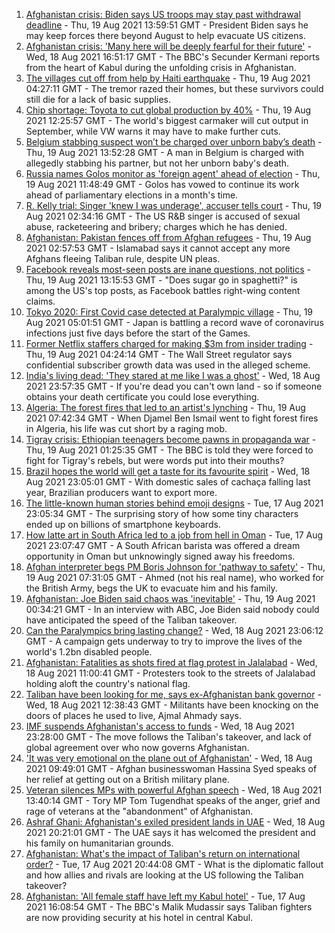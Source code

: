 1. [Afghanistan crisis: Biden says US troops may stay past withdrawal deadline](https://www.bbc.co.uk/news/world-asia-58264917) - Thu, 19 Aug 2021 13:59:51 GMT - President Biden says he may keep forces there beyond August to help evacuate US citizens.
2. [Afghanistan crisis: 'Many here will be deeply fearful for their future'](https://www.bbc.co.uk/news/world-asia-58262874) - Wed, 18 Aug 2021 16:51:17 GMT - The BBC's Secunder Kermani reports from the heart of Kabul during the unfolding crisis in Afghanistan.
3. [The villages cut off from help by Haiti earthquake](https://www.bbc.co.uk/news/world-latin-america-58245047) - Thu, 19 Aug 2021 04:27:11 GMT - The tremor razed their homes, but these survivors could still die for a lack of basic supplies.
4. [Chip shortage: Toyota to cut global production by 40%](https://www.bbc.co.uk/news/business-58266794) - Thu, 19 Aug 2021 12:25:57 GMT - The world's biggest carmaker will cut output in September, while VW warns it may have to make further cuts.
5. [Belgium stabbing suspect won’t be charged over unborn baby’s death](https://www.bbc.co.uk/news/world-europe-58268825) - Thu, 19 Aug 2021 13:52:28 GMT - A man in Belgium is charged with allegedly stabbing his partner, but not her unborn baby's death.
6. [Russia names Golos monitor as 'foreign agent' ahead of election](https://www.bbc.co.uk/news/world-europe-58265932) - Thu, 19 Aug 2021 11:48:49 GMT - Golos has vowed to continue its work ahead of parliamentary elections in a month's time.
7. [R. Kelly trial: Singer 'knew I was underage', accuser tells court](https://www.bbc.co.uk/news/entertainment-arts-58254151) - Thu, 19 Aug 2021 02:34:16 GMT - The US R&B singer is accused of sexual abuse, racketeering and bribery; charges which he has denied.
8. [Afghanistan: Pakistan fences off from Afghan refugees](https://www.bbc.co.uk/news/world-asia-58187983) - Thu, 19 Aug 2021 02:57:53 GMT - Islamabad says it cannot accept any more Afghans fleeing Taliban rule, despite UN pleas.
9. [Facebook reveals most-seen posts are inane questions, not politics](https://www.bbc.co.uk/news/technology-58270497) - Thu, 19 Aug 2021 13:15:53 GMT - "Does sugar go in spaghetti?" is among the US's top posts, as Facebook battles right-wing content claims.
10. [Tokyo 2020: First Covid case detected at Paralympic village](https://www.bbc.co.uk/news/world-asia-58265320) - Thu, 19 Aug 2021 05:01:51 GMT - Japan is battling a record wave of coronavirus infections just five days before the start of the Games.
11. [Former Netflix staffers charged for making $3m from insider trading](https://www.bbc.co.uk/news/business-58264767) - Thu, 19 Aug 2021 04:24:14 GMT - The Wall Street regulator says confidential subscriber growth data was used in the alleged scheme.
12. [India's living dead: 'They stared at me like I was a ghost'](https://www.bbc.co.uk/news/stories-58259497) - Wed, 18 Aug 2021 23:57:35 GMT - If you're dead you can't own land - so if someone obtains your death certificate you could lose everything.
13. [Algeria: The forest fires that led to an artist's lynching](https://www.bbc.co.uk/news/world-africa-58260855) - Thu, 19 Aug 2021 07:42:34 GMT - When Djamel Ben Ismail went to fight forest fires in Algeria, his life was cut short by a raging mob.
14. [Tigray crisis: Ethiopian teenagers become pawns in propaganda war](https://www.bbc.co.uk/news/world-africa-58189395) - Thu, 19 Aug 2021 01:25:35 GMT - The BBC is told they were forced to fight for Tigray's rebels, but were words put into their mouths?
15. [Brazil hopes the world will get a taste for its favourite spirit](https://www.bbc.co.uk/news/business-58241729) - Wed, 18 Aug 2021 23:05:01 GMT - With domestic sales of cachaça falling last year, Brazilian producers want to export more.
16. [The little-known human stories behind emoji designs](https://www.bbc.co.uk/news/technology-58180556) - Tue, 17 Aug 2021 23:05:34 GMT - The surprising story of how some tiny characters ended up on billions of smartphone keyboards.
17. [How latte art in South Africa led to a job from hell in Oman](https://www.bbc.co.uk/news/world-africa-57990393) - Tue, 17 Aug 2021 23:07:47 GMT - A South African barista was offered a dream opportunity in Oman but unknowingly signed away his freedoms.
18. [Afghan interpreter begs PM Boris Johnson for 'pathway to safety'](https://www.bbc.co.uk/news/world-58266707) - Thu, 19 Aug 2021 07:31:05 GMT - Ahmed (not his real name), who worked for the British Army, begs the UK to evacuate him and his family.
19. [Afghanistan: Joe Biden said chaos was 'inevitable'](https://www.bbc.co.uk/news/world-us-canada-58264718) - Thu, 19 Aug 2021 00:34:21 GMT - In an interview with ABC, Joe Biden said nobody could have anticipated the speed of the Taliban takeover.
20. [Can the Paralympics bring lasting change?](https://www.bbc.co.uk/news/uk-58260253) - Wed, 18 Aug 2021 23:06:12 GMT - A campaign gets underway to try to improve the lives of the world's 1.2bn disabled people.
21. [Afghanistan: Fatalities as shots fired at flag protest in Jalalabad](https://www.bbc.co.uk/news/world-asia-58255118) - Wed, 18 Aug 2021 11:00:41 GMT - Protesters took to the streets of Jalalabad holding aloft the country's national flag.
22. [Taliban have been looking for me, says ex-Afghanistan bank governor](https://www.bbc.co.uk/news/world-asia-58255402) - Wed, 18 Aug 2021 12:38:43 GMT - Militants have been knocking on the doors of places he used to live, Ajmal Ahmady says.
23. [IMF suspends Afghanistan's access to funds](https://www.bbc.co.uk/news/business-58263525) - Wed, 18 Aug 2021 23:28:00 GMT - The move follows the Taliban's takeover, and lack of global agreement over who now governs Afghanistan.
24. ['It was very emotional on the plane out of Afghanistan'](https://www.bbc.co.uk/news/uk-58256816) - Wed, 18 Aug 2021 09:49:01 GMT - Afghan businesswoman Hassina Syed speaks of her relief at getting out on a British military plane.
25. [Veteran silences MPs with powerful Afghan speech](https://www.bbc.co.uk/news/uk-politics-58259509) - Wed, 18 Aug 2021 13:40:14 GMT - Tory MP Tom Tugendhat speaks of the anger, grief and rage of veterans at the "abandonment" of Afghanistan.
26. [Ashraf Ghani: Afghanistan's exiled president lands in UAE](https://www.bbc.co.uk/news/world-asia-58260902) - Wed, 18 Aug 2021 20:21:01 GMT - The UAE says it has welcomed the president and his family on humanitarian grounds.
27. [Afghanistan: What's the impact of Taliban's return on international order?](https://www.bbc.co.uk/news/world-us-canada-58248864) - Tue, 17 Aug 2021 20:44:08 GMT - What is the diplomatic fallout and how allies and rivals are looking at the US following the Taliban takeover?
28. [Afghanistan: 'All female staff have left my Kabul hotel'](https://www.bbc.co.uk/news/world-asia-58243134) - Tue, 17 Aug 2021 16:08:54 GMT - The BBC's Malik Mudassir says Taliban fighters are now providing security at his hotel in central Kabul.
